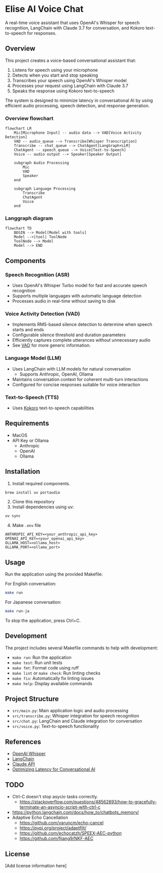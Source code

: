 # Elise AI Voice Chat

A real-time voice assistant that uses OpenAI's Whisper for speech recognition, LangChain with Claude 3.7 for conversation, and Kokoro text-to-speech for responses.

## Overview

This project creates a voice-based conversational assistant that:

1. Listens for speech using your microphone
2. Detects when you start and stop speaking
3. Transcribes your speech using OpenAI's Whisper model
4. Processes your request using LangChain with Claude 3.7
5. Speaks the response using Kokoro text-to-speech

The system is designed to minimize latency in conversational AI by using efficient audio processing, speech detection, and response generation.

### Overview flowchart 

```mermaid
flowchart LR
    Mic[Microphone Input] -- audio data --> VAD[Voice Activity Detection]
    VAD -- audio_queue --> Transcribe[Whisper Transcription]
    Transcribe -- chat_queue --> ChatAgent[LangGraph+LLM]
    ChatAgent -- speech_queue --> Voice[Text-to-Speech]
    Voice -- audio output --> Speaker[Speaker Output]
    
    subgraph Audio Processing
        Mic
        VAD
        Speaker
    end
    
    subgraph Language Processing
        Transcribe
        ChatAgent
        Voice
    end
```

### Langgraph diagram

```mermaid
flowchart TD
    BEGIN --> Model[Model with tools]
    Model -->|tool| ToolNode
    ToolNode --> Model
    Model --> END
```

## Components

### Speech Recognition (ASR)

- Uses OpenAI's Whisper Turbo model for fast and accurate speech recognition
- Supports multiple languages with automatic language detection
- Processes audio in real-time without saving to disk

### Voice Activity Detection (VAD)

- Implements RMS-based silence detection to determine when speech starts and ends
- Configurable silence threshold and duration parameters
- Efficiently captures complete utterances without unnecessary audio
- See [VAD](https://en.wikipedia.org/wiki/Voice_activity_detection) for more generic information.

### Language Model (LLM)

- Uses LangChain with LLM models for natural conversation
    - Supports Anthropic, OpenAI, Ollama
- Maintains conversation context for coherent multi-turn interactions
- Configured for concise responses suitable for voice interaction

### Text-to-Speech (TTS)

- Uses [Kokoro](https://huggingface.co/hexgrad/Kokoro-82M) text-to-speech capabilities

## Requirements

- MacOS
- API Key or Ollama
    - Anthropic
    - OpenAI
    - Ollama

## Installation

1. Install required components.

```bash
brew install uv portaudio
```

2. Clone this repository
3. Install dependencies using uv:

```bash
uv sync
```

4. Make `.env` file

```
ANTHROPIC_API_KEY=<your_anthropic_api_key>
OPENAI_API_KEY=<your_openai_api_key>
OLLAMA_HOST=<ollama_host>
OLLAMA_PORT=<ollama_port>
```

## Usage

Run the application using the provided Makefile:

For English conversation:

```bash
make run
```

For Japanese conversation:

```bash
make run-ja
```

To stop the application, press Ctrl+C.

## Development

The project includes several Makefile commands to help with development:

- `make run`: Run the application
- `make test`: Run unit tests
- `make fmt`: Format code using ruff
- `make lint` or `make check`: Run linting checks
- `make fix`: Automatically fix linting issues
- `make help`: Display available commands

## Project Structure

- `src/main.py`: Main application logic and audio processing
- `src/transcribe.py`: Whisper integration for speech recognition
- `src/chat.py`: LangChain and Claude integration for conversation
- `src/voice.py`: Text-to-speech functionality

## References

- [OpenAI Whisper](https://github.com/openai/whisper)
- [LangChain](https://python.langchain.com/docs/get_started/introduction)
- [Claude API](https://docs.anthropic.com/claude/reference/getting-started-with-the-api)
- [Optimizing Latency for Conversational AI](https://elevenlabs.io/blog/how-do-you-optimize-latency-for-conversational-ai)

## TODO

- Ctrl-C doesn't stop asycio tasks correctly.
    - https://stackoverflow.com/questions/48562893/how-to-gracefully-terminate-an-asyncio-script-with-ctrl-c
- https://python.langchain.com/docs/how_to/chatbots_memory/
- Adaptive Echo Cancellation
    - https://github.com/varuncm/echo-cancel
    - https://pypi.org/project/adaptfilt/
    - https://github.com/echocatzh/SPEEX-AEC-python
    - https://github.com/fjiang9/NKF-AEC

## License

[Add license information here]
